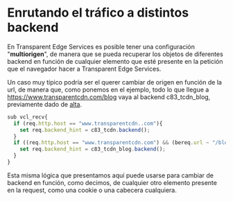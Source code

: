 # Enrutando el tráfico a distintos backend

En Transparent Edge Services es posible tener una configuración "**multiorigen**", de manera que se pueda recuperar los objetos de diferentes backend en función de cualquier elemento que esté presente en la petición que el navegador hacer a Transparent Edge Services.

Un caso muy típico podría ser el querer cambiar de origen en función de la url, de manera que, como ponemos en el ejemplo, todo lo que llegue a https://www.transparentcdn.com/blog vaya al backend c83\_tcdn\_blog, previamente dado de [alta](../getting-started/dashboard/autoprovisionamiento/sites-and-backends.md).

```javascript
sub vcl_recv{
  if (req.http.host == "www.transparentcdn..com"){ 
    set req.backend_hint = c83_tcdn.backend();
  } 
  if ((req.http.host == "www.transparentcdn.com") && (bereq.url ~ "/blog")) {
    set req.backend_hint = c83_tcdn_blog.backend();
  }
}
```

Esta misma lógica que presentamos aquí puede usarse para cambiar de backend en función, como decimos, de cualquier otro elemento presente en la request, como una cookie o una cabecera cualquiera.

